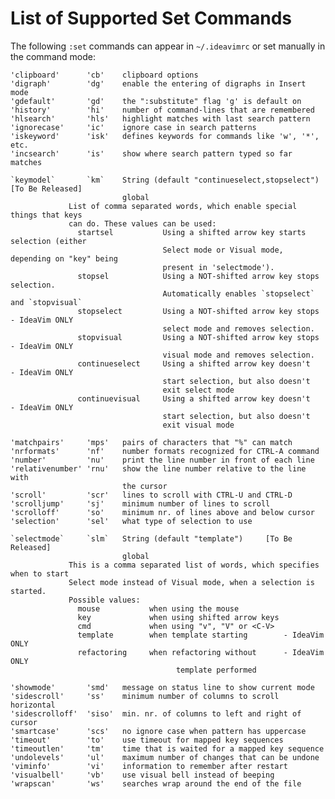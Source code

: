 List of Supported Set Commands
==============================

The following `:set` commands can appear in `~/.ideavimrc` or set manually in the command mode:

    'clipboard'      'cb'    clipboard options
    'digraph'        'dg'    enable the entering of digraphs in Insert mode
    'gdefault'       'gd'    the ":substitute" flag 'g' is default on
    'history'        'hi'    number of command-lines that are remembered
    'hlsearch'       'hls'   highlight matches with last search pattern
    'ignorecase'     'ic'    ignore case in search patterns
    'iskeyword'      'isk'   defines keywords for commands like 'w', '*', etc.
    'incsearch'      'is'    show where search pattern typed so far matches
    
    `keymodel`       `km`    String (default "continueselect,stopselect")   [To Be Released]
                             global
                 List of comma separated words, which enable special things that keys
                 can do. These values can be used:
                   startsel           Using a shifted arrow key starts selection (either
                                      Select mode or Visual mode, depending on "key" being
                                      present in 'selectmode').
                   stopsel            Using a NOT-shifted arrow key stops selection.
                                      Automatically enables `stopselect` and `stopvisual`
                   stopselect         Using a NOT-shifted arrow key stops     - IdeaVim ONLY
                                      select mode and removes selection.
                   stopvisual         Using a NOT-shifted arrow key stops     - IdeaVim ONLY
                                      visual mode and removes selection.
                   continueselect     Using a shifted arrow key doesn't       - IdeaVim ONLY
                                      start selection, but also doesn't
                                      exit select mode
                   continuevisual     Using a shifted arrow key doesn't       - IdeaVim ONLY
                                      start selection, but also doesn't
                                      exit visual mode
    
    'matchpairs'     'mps'   pairs of characters that "%" can match
    'nrformats'      'nf'    number formats recognized for CTRL-A command
    'number'         'nu'    print the line number in front of each line
    'relativenumber' 'rnu'   show the line number relative to the line with
                             the cursor
    'scroll'         'scr'   lines to scroll with CTRL-U and CTRL-D
    'scrolljump'     'sj'    minimum number of lines to scroll
    'scrolloff'      'so'    minimum nr. of lines above and below cursor
    'selection'      'sel'   what type of selection to use

    `selectmode`     `slm`   String (default "template")     [To Be Released]
                             global
                 This is a comma separated list of words, which specifies when to start
                 Select mode instead of Visual mode, when a selection is started.
                 Possible values:
                   mouse           when using the mouse
                   key             when using shifted arrow keys
                   cmd             when using "v", "V" or <C-V>
                   template        when template starting        - IdeaVim ONLY
                   refactoring     when refactoring without      - IdeaVim ONLY
                                         template performed

    'showmode'       'smd'   message on status line to show current mode
    'sidescroll'     'ss'    minimum number of columns to scroll horizontal
    'sidescrolloff'  'siso'  min. nr. of columns to left and right of cursor
    'smartcase'      'scs'   no ignore case when pattern has uppercase
    'timeout'        'to'    use timeout for mapped key sequences
    'timeoutlen'     'tm'    time that is waited for a mapped key sequence
    'undolevels'     'ul'    maximum number of changes that can be undone
    'viminfo'        'vi'    information to remember after restart
    'visualbell'     'vb'    use visual bell instead of beeping
    'wrapscan'       'ws'    searches wrap around the end of the file
